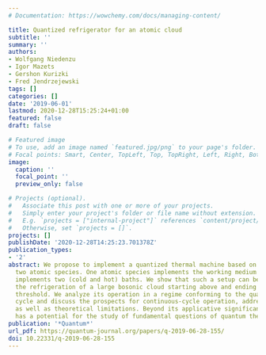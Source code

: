 ```yaml
---
# Documentation: https://wowchemy.com/docs/managing-content/

title: Quantized refrigerator for an atomic cloud
subtitle: ''
summary: ''
authors:
- Wolfgang Niedenzu
- Igor Mazets
- Gershon Kurizki
- Fred Jendrzejewski
tags: []
categories: []
date: '2019-06-01'
lastmod: 2020-12-28T15:25:24+01:00
featured: false
draft: false

# Featured image
# To use, add an image named `featured.jpg/png` to your page's folder.
# Focal points: Smart, Center, TopLeft, Top, TopRight, Left, Right, BottomLeft, Bottom, BottomRight.
image:
  caption: ''
  focal_point: ''
  preview_only: false

# Projects (optional).
#   Associate this post with one or more of your projects.
#   Simply enter your project's folder or file name without extension.
#   E.g. `projects = ["internal-project"]` references `content/project/deep-learning/index.md`.
#   Otherwise, set `projects = []`.
projects: []
publishDate: '2020-12-28T14:25:23.701378Z'
publication_types:
- '2'
abstract: We propose to implement a quantized thermal machine based on a mixture of
  two atomic species. One atomic species implements the working medium and the other
  implements two (cold and hot) baths. We show that such a setup can be employed for
  the refrigeration of a large bosonic cloud starting above and ending below the condensation
  threshold. We analyze its operation in a regime conforming to the quantized Otto
  cycle and discuss the prospects for continuous-cycle operation, addressing the experimental
  as well as theoretical limitations. Beyond its applicative significance, this setup
  has a potential for the study of fundamental questions of quantum thermodynamics.
publication: '*Quantum*'
url_pdf: https://quantum-journal.org/papers/q-2019-06-28-155/
doi: 10.22331/q-2019-06-28-155
---
```

